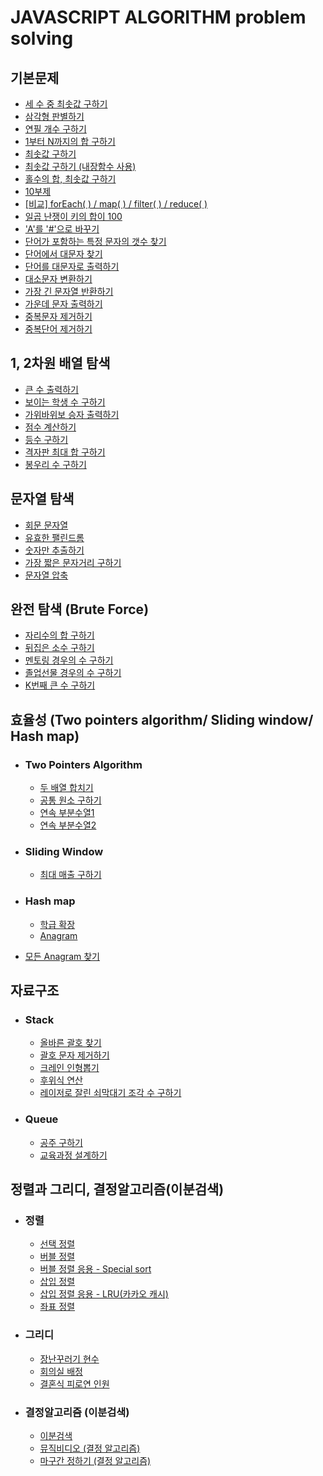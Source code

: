 # JAVASCRIPT ALGORITHM problem solving

## 기본문제
- [세 수 중 최솟값 구하기](./note/기본_note/1_note.md)
- [삼각형 판별하기](./note/기본_note/2_note.md)
- [연필 개수 구하기](./note/기본_note/3_note.md)
- [1부터 N까지의 합 구하기](./note/기본_note/4_note.md)
- [최솟값 구하기](./note/기본_note/5_note.md)
- [최솟값 구하기 (내장함수 사용)](./note/기본_note/5_note.md)
- [홀수의 합, 최솟값 구하기](./note/기본_note/6_note.md)
- [10부제](./note/기본_note/7_note.md)    
- [[비교] forEach( ) / map( ) / filter( ) / reduce( )](./note/기본_note/보충_note.md)    
- [일곱 난쟁이 키의 합이 100](./note/기본_note/8_note.md)    
- ['A'를 '#'으로 바꾸기](./note/기본_note/9_note.md)    
- [단어가 포함하는 특정 문자의 갯수 찾기](./note/기본_note/10_note.md)    
- [단어에서 대문자 찾기](./note/기본_note/11_note.md)    
- [단어를 대문자로 출력하기](./note/기본_note/12_note.md)    
- [대소문자 변환하기](./note/기본_note/13_note.md)    
- [가장 긴 문자열 반환하기](./note/기본_note/14_note.md)    
- [가운데 문자 출력하기](./note/기본_note/15_note.md)    
- [중복문자 제거하기](./note/기본_note/16_note.md)    
- [중복단어 제거하기](./note/기본_note/17_note.md)   

## 1, 2차원 배열 탐색
- [큰 수 출력하기](./note/배열탐색_note/1_note.md)
- [보이는 학생 수 구하기](./note/배열탐색_note/2_note.md)
- [가위바위보 승자 출력하기](./note/배열탐색_note/3_note.md)
- [점수 계산하기](./note/배열탐색_note/4_note.md)
- [등수 구하기](./note/배열탐색_note/5_note.md)
- [격자판 최대 합 구하기](./note/배열탐색_note/6_note.md)
- [봉우리 수 구하기](./note/배열탐색_note/7_note.md)

## 문자열 탐색
- [회문 문자열](./note/문자열탐색_note/1_note.md)
- [유효한 팰린드롬](./note/문자열탐색_note/2_note.md)
- [숫자만 추출하기](./note/문자열탐색_note/3_note.md)
- [가장 짧은 문자거리 구하기](./note/문자열탐색_note/4_note.md)
- [문자열 압축](./note/문자열탐색_note/5_note.md)

## 완전 탐색 (Brute Force)
- [자리수의 합 구하기](./note/완전탐색_note/1_note.md)
- [뒤집은 소수 구하기](./note/완전탐색_note/2_note.md)
- [멘토링 경우의 수 구하기](./note/완전탐색_note/3_note.md)
- [졸업선물 경우의 수 구하기](./note/완전탐색_note/4_note.md)
- [K번째 큰 수 구하기](./note/완전탐색_note/5_note.md)

## 효율성 (Two pointers algorithm/ Sliding window/ Hash map)
- ### Two Pointers Algorithm
    - [두 배열 합치기](./note/효율성_note/TwoPointersAlgorithm/1_note.md)
    - [공통 원소 구하기](./note/효율성_note/TwoPointersAlgorithm/2_note.md)
    - [연속 부분수열1](./note/효율성_note/TwoPointersAlgorithm/3_note.md)
    - [연속 부분수열2](./note/효율성_note/TwoPointersAlgorithm/4_note.md)
- ### Sliding Window
    - [최대 매출 구하기](./note/효율성_note/SlidingWindow/1_note.md)
- ### Hash map
    - [학급 확장](./note/효율성_note/HashMap/1_note.md)
    - [Anagram](./note/효율성_note/HashMap/2_note.md)

- [모든 Anagram 찾기](./note/효율성_note/All_note.md)

## 자료구조
- ### Stack
    - [올바른 괄호 찾기](./note/자료구조_note/스택/1_note.md)
    - [괄호 문자 제거하기](./note/자료구조_note/스택/2_note.md)
    - [크레인 인형뽑기](./note/자료구조_note/스택/3_note.md)
    - [후위식 연산](./note/자료구조_note/스택/4_note.md)
    - [레이저로 잘린 쇠막대기 조각 수 구하기](./note/자료구조_note/스택/5_note.md)
- ### Queue
    - [공주 구하기](./note/자료구조_note/큐/1_note.md)
    - [교육과정 설계하기](./note/자료구조_note/큐/2_note.md)

## 정렬과 그리디, 결정알고리즘(이분검색)
- ### 정렬
    - [선택 정렬](./note/정렬,그리디,이분검색_note/정렬/1_note.md)
    - [버블 정렬](./note/정렬,그리디,이분검색_note/정렬/2_note.md)
    - [버블 정렬 응용 - Special sort](./note/정렬,그리디,이분검색_note/정렬/3_note.md)
    - [삽입 정렬](./note/정렬,그리디,이분검색_note/정렬/4_note.md)
    - [삽입 정렬 응용 - LRU(카카오 캐시)](./note/정렬,그리디,이분검색_note/정렬/5_note.md)
    - [좌표 정렬](./note/정렬,그리디,이분검색_note/정렬/6_note.md)
- ### 그리디
    - [장난꾸러기 현수](./note/정렬,그리디,이분검색_note/그리디/1_note.md)
    - [회의실 배정](./note/정렬,그리디,이분검색_note/그리디/2_note.md)
    - [결혼식 피로연 인원](./note/정렬,그리디,이분검색_note/그리디/3_note.md)
- ### 결정알고리즘 (이분검색)
    - [이분검색](./note/정렬,그리디,이분검색_note/결정알고리즘(이분검색)/1_note.md)
    - [뮤직비디오 (결정 알고리즘)](./note/정렬,그리디,이분검색_note/결정알고리즘(이분검색)/2_note.md)
    - [마구간 정하기 (결정 알고리즘)](./note/정렬,그리디,이분검색_note/결정알고리즘(이분검색)/3_note.md)